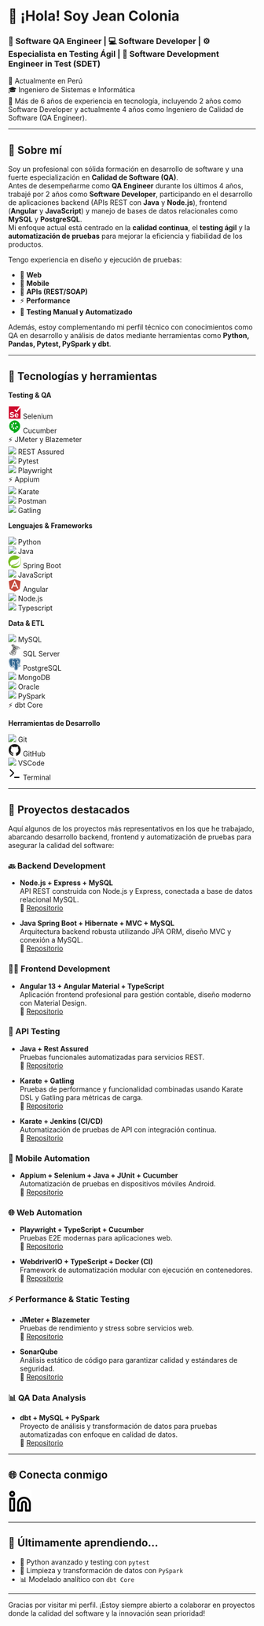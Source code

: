 # 👋 ¡Hola! Soy Jean Colonia

### 🧪 Software QA Engineer | 💻 Software Developer | ⚙️ Especialista en Testing Ágil | 🧪 Software Development Engineer in Test (SDET)

📍 Actualmente en Perú  
🎓 Ingeniero de Sistemas e Informática  
💼 Más de 6 años de experiencia en tecnología, incluyendo 2 años como Software Developer y actualmente 4 años como Ingeniero de Calidad de Software (QA Engineer).

---

## 💼 Sobre mí

Soy un profesional con sólida formación en desarrollo de software y una fuerte especialización en **Calidad de Software (QA)**.  
Antes de desempeñarme como **QA Engineer** durante los últimos 4 años, trabajé por 2 años como **Software Developer**, participando en el desarrollo de aplicaciones backend (APIs REST con **Java** y **Node.js**), frontend (**Angular** y **JavaScript**) y manejo de bases de datos relacionales como **MySQL** y **PostgreSQL**.  
Mi enfoque actual está centrado en la **calidad continua**, el **testing ágil** y la **automatización de pruebas** para mejorar la eficiencia y fiabilidad de los productos.


Tengo experiencia en diseño y ejecución de pruebas:
- 🧪 **Web**
- 📱 **Mobile**
- 🔌 **APIs (REST/SOAP)**
- ⚡ **Performance**
- 🔁 **Testing Manual y Automatizado**

Además, estoy complementando mi perfil técnico con conocimientos como QA en desarrollo y análisis de datos mediante herramientas como **Python, Pandas, Pytest, PySpark y dbt**.

---

## 🔧 Tecnologías y herramientas

**Testing & QA**

<img src="./img/selenium-original.svg" width="26"/> Selenium  
<img src="./img/cucumber-plain.svg" width="26"/>  Cucumber  
⚡ JMeter y Blazemeter  
<img src="./img/rest-assured.svg" width="26"/> REST Assured  
<img src="https://cdn.jsdelivr.net/gh/devicons/devicon@latest/icons/pytest/pytest-original.svg" width="26" /> Pytest  
<img src="https://cdn.jsdelivr.net/gh/devicons/devicon@latest/icons/playwright/playwright-original.svg" width="26"/> Playwright   
⚡ Appium   
<img src="https://cdn.jsdelivr.net/gh/devicons/devicon@latest/icons/karatelabs/karatelabs-original.svg"  width="26" /> Karate   
<img src="./img/postman.svg" width="26"/>  Postman    
<img src="https://cdn.jsdelivr.net/gh/devicons/devicon@latest/icons/gatling/gatling-original.svg" width="26" /> Gatling   


**Lenguajes & Frameworks**

<img src="https://cdn.jsdelivr.net/gh/devicons/devicon/icons/python/python-original.svg" width="26"/> Python  
<img src="https://cdn.jsdelivr.net/gh/devicons/devicon@latest/icons/java/java-original.svg" width="26" /> Java  
<img src="./img/spring-original.svg" width="26"/> Spring Boot  
<img src="https://cdn.jsdelivr.net/gh/devicons/devicon@latest/icons/javascript/javascript-original.svg"  width="26" /> JavaScript  
<img src="./img/angularjs-plain.svg" width="26"/> Angular  
<img src="https://cdn.jsdelivr.net/gh/devicons/devicon@latest/icons/nodejs/nodejs-original.svg" width="26" />  Node.js  
<img src="https://cdn.jsdelivr.net/gh/devicons/devicon@latest/icons/typescript/typescript-original.svg" width="26" />  Typescript

**Data & ETL**

<img src="https://cdn.jsdelivr.net/gh/devicons/devicon@latest/icons/mysql/mysql-original.svg" width="26" />  MySQL   
<img src="./img/microsoftsqlserver-plain.svg" width="26"/> SQL Server   
<img src="./img/postgresql-plain.svg" width="26"/> PostgreSQL   
<img src="https://cdn.jsdelivr.net/gh/devicons/devicon/icons/mongodb/mongodb-original.svg" width="26"/> MongoDB   
<img src="https://cdn.jsdelivr.net/gh/devicons/devicon@latest/icons/oracle/oracle-original.svg"  width="26"/>  Oracle  
<img src="https://cdn.jsdelivr.net/gh/devicons/devicon@latest/icons/apachespark/apachespark-original.svg"   width="26" /> PySpark   
⚡ dbt Core    

**Herramientas de Desarrollo**

<img src="https://cdn.jsdelivr.net/gh/devicons/devicon/icons/git/git-original.svg" width="26"/> Git  
<img src="./img/github-original.svg" width="26"/> GitHub  
<img src="https://cdn.jsdelivr.net/gh/devicons/devicon/icons/vscode/vscode-original.svg" width="26"/> VSCode  
<img src="./img/terminal-light.svg" width="26"/> Terminal  

---
## 📌 Proyectos destacados

Aquí algunos de los proyectos más representativos en los que he trabajado, abarcando desarrollo backend, frontend y automatización de pruebas para asegurar la calidad del software:

### 🔙 Backend Development
- **Node.js + Express + MySQL**  
  API REST construida con Node.js y Express, conectada a base de datos relacional MySQL.  
  🔗 [Repositorio](https://github.com/JeanColonia/api-node-mysql-backend)

- **Java Spring Boot + Hibernate + MVC + MySQL**  
  Arquitectura backend robusta utilizando JPA ORM, diseño MVC y conexión a MySQL.  
  🔗 [Repositorio](https://github.com/JeanColonia/accounting-group-website-backend)

### 🧑‍💻 Frontend Development
- **Angular 13 + Angular Material + TypeScript**  
  Aplicación frontend profesional para gestión contable, diseño moderno con Material Design.  
  🔗 [Repositorio](https://github.com/JeanColonia/accounting-group-website-frontend)

### 🧪 API Testing
- **Java + Rest Assured**  
  Pruebas funcionales automatizadas para servicios REST.  
  🔗 [Repositorio](https://github.com/JeanColonia/api-rest-services-funtional-testing-rest-assured-QA)

- **Karate + Gatling**  
  Pruebas de performance y funcionalidad combinadas usando Karate DSL y Gatling para métricas de carga.  
  🔗 [Repositorio](https://github.com/JeanColonia/performance-testing-karate-gatling)

- **Karate + Jenkins (CI/CD)**  
  Automatización de pruebas de API con integración continua.  
  🔗 [Repositorio](https://github.com/JeanColonia/karate-cd-cd-jenkins)

### 📱 Mobile Automation
- **Appium + Selenium + Java + JUnit + Cucumber**  
  Automatización de pruebas en dispositivos móviles Android.  
  🔗 [Repositorio](https://github.com/JeanColonia/junit-cucumber-appium-mobile-automation-QA)

### 🌐 Web Automation
- **Playwright + TypeScript + Cucumber**  
  Pruebas E2E modernas para aplicaciones web.  
  🔗 [Repositorio](https://github.com/JeanColonia/playwright-challenge)

- **WebdriverIO + TypeScript + Docker (CI)**  
  Framework de automatización modular con ejecución en contenedores.  
  🔗 [Repositorio](https://github.com/JeanColonia/wdio-e2e-testing)

### ⚡ Performance & Static Testing
- **JMeter + Blazemeter**  
  Pruebas de rendimiento y stress sobre servicios web.  
  🔗 [Repositorio](https://github.com/JeanColonia/jmeter)

- **SonarQube**  
  Análisis estático de código para garantizar calidad y estándares de seguridad.  
  🔗 [Repositorio](https://github.com/JeanColonia/sonarqube-local)

### 📊 QA Data Analysis
- **dbt + MySQL + PySpark**  
  Proyecto de análisis y transformación de datos para pruebas automatizadas con enfoque en calidad de datos.  
  🔗 [Repositorio](https://github.com/JeanColonia/data-analysis-dbt-mysql)

---

## 🌐 Conecta conmigo

[![LinkedIn](./img/linkedin-light.svg)](https://www.linkedin.com/in/jeancolonia)&nbsp;&nbsp;


---

## 🚀 Últimamente aprendiendo...

- 🐍 Python avanzado y testing con `pytest`
- 🧹 Limpieza y transformación de datos con `PySpark`
- 📊 Modelado analítico con `dbt Core`


---

Gracias por visitar mi perfil. ¡Estoy siempre abierto a colaborar en proyectos donde la calidad del software y la innovación sean prioridad!

